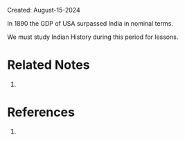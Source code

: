 Created: August-15-2024

In 1890 the GDP of USA surpassed India in nominal terms.

We must study Indian History during this period for lessons.

# Related Notes

1. 
# References

1. 